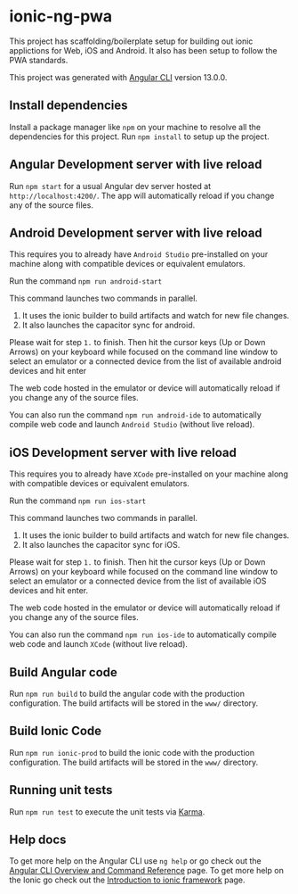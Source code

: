 # ionic-ng-pwa

This project has scaffolding/boilerplate setup for building out ionic applictions for Web, iOS and Android.
It also has been setup to follow the PWA standards.

This project was generated with [Angular CLI](https://github.com/angular/angular-cli) version 13.0.0.

## Install dependencies

Install a package manager like `npm` on your machine to resolve all the dependencies for this project. 
Run `npm install` to setup up the project.

## Angular Development server with live reload

Run `npm start` for a usual Angular dev server hosted at `http://localhost:4200/`. 
The app will automatically reload if you change any of the source files.


## Android Development server with live reload

This requires you to already have `Android Studio` pre-installed on your machine 
along with compatible devices or equivalent emulators.

Run the command `npm run android-start`

This command launches two commands in parallel.
1. It uses the ionic builder to build artifacts and watch for new file changes.
2. It also launches the capacitor sync for android.

Please wait for step `1.` to finish. Then hit the cursor keys (Up or Down Arrows) on 
your keyboard while focused on the command line window to select an emulator or a connected device 
from the list of available android devices and hit enter

The web code hosted in the emulator or device will automatically reload if you change any of the source files.

You can also run the command `npm run android-ide` to automatically compile web code and launch `Android Studio` (without live reload).


## iOS Development server with live reload

This requires you to already have `XCode` pre-installed on your machine 
along with compatible devices or equivalent emulators.

Run the command `npm run ios-start`

This command launches two commands in parallel.
1. It uses the ionic builder to build artifacts and watch for new file changes.
2. It also launches the capacitor sync for iOS.

Please wait for step `1.` to finish. Then hit the cursor keys (Up or Down Arrows) on 
your keyboard while focused on the command line window to select an emulator or a connected device 
from the list of available iOS devices and hit enter.

The web code hosted in the emulator or device will automatically reload if you change any of the source files.

You can also run the command `npm run ios-ide` to automatically compile web code and launch `XCode` (without live reload).


## Build Angular code

Run `npm run build` to build the angular code with the production configuration. 
The build artifacts will be stored in the `www/` directory.


## Build Ionic Code

Run `npm run ionic-prod` to build the ionic code with the production configuration. 
The build artifacts will be stored in the `www/` directory.


## Running unit tests

Run `npm run test` to execute the unit tests via [Karma](https://karma-runner.github.io).


## Help docs

To get more help on the Angular CLI use `ng help` or go check out the [Angular CLI Overview and Command Reference](https://angular.io/cli) page.
To get more help on the Ionic go check out the [Introduction to ionic framework](https://ionicframework.com/docs/intro/cli) page.
